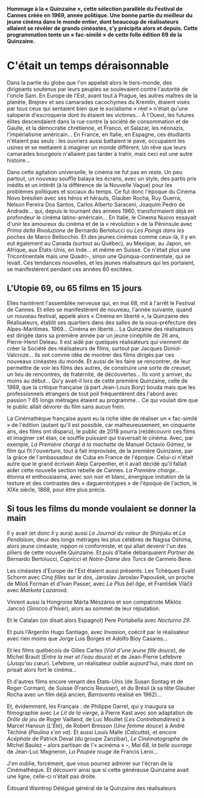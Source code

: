 **Hommage à la « Quinzaine », cette sélection parallèle du Festival de Cannes créée en 1969, année politique. Une bonne partie du meilleur du jeune cinéma dans le monde entier, dont beaucoup de réalisateurs allaient se révéler de grands cinéastes, s'y précipita alors et depuis. Cette programmation tente un « fac-similé » de cette folle édition 69 de la Quinzaine.**

# C'était un temps déraisonnable

Dans la partie du globe que l'on appelait alors le tiers-monde, des dirigeants soutenus par leurs peuples se soulevaient contre l'autorité de l'oncle Sam. En Europe de l'Est, avant tout à Prague, les autres maîtres de la planète, Brejnev et ses camarades cacochymes du Kremlin, étaient visés par tous ceux qui sentaient bien que le socialisme « réel » n'était qu'une saloperie d'escroquerie dont ils étaient les victimes... À l'Ouest, les futures élites descendaient dans la rue contre la société de consommation et de Gaulle, et la démocratie chrétienne, et Franco, et Salazar, les néonazis, l'impérialisme américain... En France, en Italie, en Espagne, ces étudiants n'étaient pas seuls : les ouvriers aussi battaient le pavé, occupaient les usines et se mettaient à imaginer un monde différent. Un rêve que leurs camarades bourgeois n'allaient pas tarder à trahir, mais ceci est une autre histoire...

Dans cette agitation universelle, le cinéma ne fut pas en reste. Un peu partout, un nouveau souffle balaya les écrans, avec un style, des partis pris inédits et un intérêt (à la différence de la Nouvelle Vague) pour les problèmes politiques et sociaux du temps. Ce fut donc l'époque du Cinema Novo brésilien avec ses héros et hérauts, Glauber Rocha, Ruy Guerra, Nelson Pereira Dos Santos, Carlos Alberto Saraceni, Joaquim Pedro de Andrade... qui, depuis le tournant des années 1960, transformaient déjà en profondeur le cinéma latino-américain... En Italie, le Cinema Nuovo essayait d'unir les amoureux du cinéma et de la « révolution » de la Péninsule avec _Prima della Rivoluzione_ de Bernardo Bertolucci ou _Les Poings dans les poches_ de Marco Bellocchio. Et des jeunes cinémas comme ceux-là, il y en eut également au Canada (surtout au Québec), au Mexique, au Japon, en Afrique, aux États-Unis, en Inde... et même en Suisse. Ce n'était plus une Tricontinentale mais une Quadri-, sinon une Quinqua-continentale, qui se levait. Ces tendances nouvelles, et les jeunes réalisateurs qui les portaient, se manifestèrent pendant ces années 60 excitées.

## L'Utopie 69, ou 65 films en 15 jours

Elles hantèrent l'assemblée nerveuse qui, en mai 68, mit à l'arrêt le Festival de Cannes. Et elles se manifestèrent de nouveau, l'année suivante, quand un nouveau festival, appelé alors « Cinéma en liberté », la Quinzaine des Réalisateurs, établit ses quartiers dans des salles de la sous-préfecture des Alpes-Maritimes. 1969... Cinéma en liberté... La Quinzaine des réalisateurs est dirigée dans sa première année par un jeune cinéphile de 26 ans, Pierre-Henri Deleau. Il est aidé par quelques réalisateurs qui viennent de créer la Société des réalisateurs de films, surtout par Jacques Doniol-Valcroze... Ils ont comme idée de montrer des films dirigés par ces nouveaux cinéastes du monde. Et aussi de les faire se rencontrer, de leur permettre de voir les films des autres, de construire une sorte de creuset, un lieu de rencontres, de fraternité, de découvertes... Ils vont y arriver, du moins au début... Qu'y avait-il lors de cette première Quinzaine, celle de 1969, que la critique française (à part Jean-Louis Bory) bouda mais que les professionnels étrangers de tout poil fréquentèrent dès l'abord avec passion ? 65 longs métrages étaient au programme... Ce qui voulait dire que le public allait dévorer du film sans aucun frein.

La Cinémathèque française ayant eu la riche idée de réaliser un « fac-similé » de l'édition (autant qu'il est possible, car malheureusement, en cinquante ans, des films ont disparu), le public de 2018 pourra (re)découvrir ces films et imaginer cet élan, ce souffle puissant qui traversait le cinéma. Avec, par exemple, _La Première charge à la machette_ de Manuel Octavio Gómez, le film qui fit l'ouverture, tout à fait improvisée, de la première Quinzaine, par la grâce de l'ambassadeur de Cuba en France de l'époque. Celui-ci n'était autre que le grand écrivain Alejo Carpentier, et il avait décidé qu'il fallait aider cette nouvelle section rebelle de Cannes. _La Première charge..._ étonna et enthousiasma, avec son noir et blanc, énergique imitation de la texture et des contrastes des « daguerréotypes » de l'époque de l'action, le XIXe siècle, 1868, pour être plus précis.

## Si tous les films du monde voulaient se donner la main

Il y avait (et donc il y aura) aussi _Le Journal du voleur de Shinjuku_ et _La Pendaison_, deux des longs métrages les plus célèbres de Nagisa Oshima, alors jeune cinéaste, nippon ni conformiste, et qui allait devenir l'un des piliers de cette nouvelle Quinzaine. Et puis d'Italie débarquaient _Partner_ de Bernardo Bertolucci, _Capricci_ et _Notre-Dame des Turcs_ de Carmelo Bene.

Les cinéastes d'Europe de l'Est étaient aussi présents. Les Tchèques Evald Schorm avec _Cinq filles sur le dos_, Jaroslav Jaroslav Papoušek, un proche de Miloš Forman et d'Ivan Passer, avec _Le Plus bel âge_, et František Vláčil avec _Marketa Lazarová_.

Vinrent aussi la Hongroise Márta Mészáros et son compatriote Miklós Jancsó (_Sirocco d'hiver_), alors au sommet de leur réputation.

Et le Catalan (on disait alors Espagnol) Pere Portabella avec _Nocturno 29_.

Et puis l'Argentin Hugo Santiago, avec _Invasion_, coécrit par le réalisateur avec rien moins que Jorge Luis Borges et Adolfo Bioy Casares...

Et les films québécois de Gilles Carles (_Viol d'une jeune fille douce_), de Michel Brault (_Entre la mer et l'eau douce_) et de Jean-Pierre Lefebvre (_Jusqu'au cœur_). Lefebvre, un réalisateur oublié aujourd'hui, mais dont on prisait alors fort le cinéma...

Et d'autres films encore venant des États-Unis (de Susan Sontag et de Roger Corman), de Suisse (Francis Reusser), et du Brésil (à sa tête Glauber Rocha avec un film déjà ancien, _Barravento_ réalisé en 1962)...

Et, évidemment, les Français : de Philippe Garrel, qui y inaugura sa filmographie avec _Le Lit de la vierge_, à Pierre Kast avec son adaptation de _Drôle de jeu_ de Roger Vailland, de Luc Moullet (_Les Contrebandières_) à Marcel Hanoun (_L'Été_), de Robert Bresson (_Une femme douce_) à André Téchiné (_Paulina s'en va_). Et aussi Louis Malle (_Calcutta_), et encore _Acéphale_ de Patrick Deval (du groupe Zanzibar), _Le Cinématographe_ de Michel Baulez – alors partisan de l'« acinéma » –, _Mai 68, la belle ouvrage_ de Jean-Luc Magneron, _La Poupée rouge_ de Francis Leroi...

J'en oublie, forcément, que vous pourrez admirer sur l'écran de la Cinémathèque. Et découvrir ainsi que si cette généreuse Quinzaine avait une ligne, celle-ci n'était pas droite.

Édouard Waintrop
Délégué général de la Quinzaine des réalisateurs
